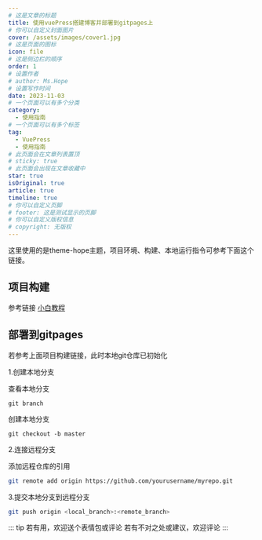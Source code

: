 ```yaml
---
# 这是文章的标题
title: 使用vuePress搭建博客并部署到gitpages上
# 你可以自定义封面图片
cover: /assets/images/cover1.jpg
# 这是页面的图标
icon: file
# 这是侧边栏的顺序
order: 1
# 设置作者
# author: Ms.Hope
# 设置写作时间
date: 2023-11-03
# 一个页面可以有多个分类
category:
  - 使用指南
# 一个页面可以有多个标签
tag:
  - VuePress
  - 使用指南
# 此页面会在文章列表置顶
# sticky: true
# 此页面会出现在文章收藏中
star: true
isOriginal: true
article: true
timeline: true
# 你可以自定义页脚
# footer: 这是测试显示的页脚
# 你可以自定义版权信息
# copyright: 无版权
---
```


这里使用的是theme-hope主题，项目环境、构建、本地运行指令可参考下面这个链接。

<!-- more -->
## 项目构建

参考链接 [小白教程](https://theme-hope.vuejs.press/zh/cookbook/tutorial/)

## 部署到gitpages

若参考上面项目构建链接，此时本地git仓库已初始化

1.创建本地分支

  查看本地分支
```shell
git branch
```
  创建本地分支
```shell
git checkout -b master
```

2.连接远程分支

添加远程仓库的引用
```sh
git remote add origin https://github.com/yourusername/myrepo.git
```

3.提交本地分支到远程分支
```sh
git push origin <local_branch>:<remote_branch>
```
::: tip
若有用，欢迎送个表情包或评论
若有不对之处或建议，欢迎评论
:::
